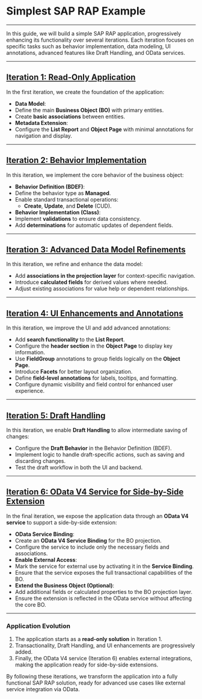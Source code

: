 # Simplest SAP RAP Example

---

In this guide, we will build a simple SAP RAP application, progressively enhancing its functionality over several iterations. Each iteration focuses on specific tasks such as behavior implementation, data modeling, UI annotations, advanced features like Draft Handling, and OData services.

---

## [Iteration 1: Read-Only Application](./first_iteration/notes.md)

In the first iteration, we create the foundation of the application:
- **Data Model**:
 - Define the main **Business Object (BO)** with primary entities.
 - Create **basic associations** between entities.
- **Metadata Extension**:
 - Configure the **List Report** and **Object Page** with minimal annotations for navigation and display.

---

## [Iteration 2: Behavior Implementation](./second_iteration/notes.md)

In this iteration, we implement the core behavior of the business object:
- **Behavior Definition (BDEF)**:
 - Define the behavior type as **Managed**.
 - Enable standard transactional operations:
   - **Create**, **Update**, and **Delete** (CUD).
- **Behavior Implementation (Class)**:
 - Implement **validations** to ensure data consistency.
 - Add **determinations** for automatic updates of dependent fields.

---

## [Iteration 3: Advanced Data Model Refinements](./third_iteration/notes.md)

In this iteration, we refine and enhance the data model:
- Add **associations in the projection layer** for context-specific navigation.
- Introduce **calculated fields** for derived values where needed.
- Adjust existing associations for value help or dependent relationships.

---

## [Iteration 4: UI Enhancements and Annotations](./fourth_iteration/notes.md)

In this iteration, we improve the UI and add advanced annotations:
- Add **search functionality** to the **List Report**.
- Configure the **header section** in the **Object Page** to display key information.
- Use **FieldGroup** annotations to group fields logically on the **Object Page**.
- Introduce **Facets** for better layout organization.
- Define **field-level annotations** for labels, tooltips, and formatting.
- Configure dynamic visibility and field control for enhanced user experience.

---

## [Iteration 5: Draft Handling](./fifth_iteration/notes.md)

In this iteration, we enable **Draft Handling** to allow intermediate saving of changes:
- Configure the **Draft Behavior** in the Behavior Definition (BDEF).
- Implement logic to handle draft-specific actions, such as saving and discarding changes.
- Test the draft workflow in both the UI and backend.

---

## [Iteration 6: OData V4 Service for Side-by-Side Extension](./sixth_iteration/notes.md)

In the final iteration, we expose the application data through an **OData V4 service** to support a side-by-side extension:
- **OData Service Binding**:
 - Create an **OData V4 Service Binding** for the BO projection.
 - Configure the service to include only the necessary fields and associations.
- **Enable External Access**:
 - Mark the service for external use by activating it in the **Service Binding**.
 - Ensure that the service exposes the full transactional capabilities of the BO.
- **Extend the Business Object (Optional)**:
 - Add additional fields or calculated properties to the BO projection layer.
 - Ensure the extension is reflected in the OData service without affecting the core BO.

---

### Application Evolution
1. The application starts as a **read-only solution** in Iteration 1.
2. Transactionality, Draft Handling, and UI enhancements are progressively added.
3. Finally, the OData V4 service (Iteration 6) enables external integrations, making the application ready for side-by-side extensions.

By following these iterations, we transform the application into a fully functional SAP RAP solution, ready for advanced use cases like external service integration via OData.